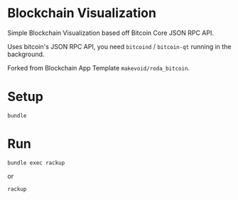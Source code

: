 # Blockchain Visualization

Simple Blockchain Visualization based off Bitcoin Core JSON RPC API.

Uses bitcoin's JSON RPC API, you need `bitcoind` / `bitcoin-qt` running in the background.

Forked from Blockchain App Template `makevoid/roda_bitcoin`.


# Setup

    bundle


# Run

    bundle exec rackup

or

    rackup
